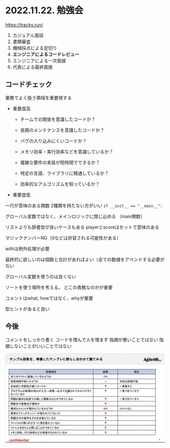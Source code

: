 # 2022.11.22. 勉強会

https://tracks.run/

1. カジュアル面談
2. 書類審査
3. 機械採点による足切り
4. **エンジニアによるコードレビュー**
5. エンジニアによる一次面接
6. 代表による最終面接

## コードチェック

業務でよく扱う領域を重要視する

* 重要度高
  + チームでの開発を意識したコードか？
  + 長期のメンテナンスを意識したコードか？
  + バグの入り込みにくいコードか？

  + メモリ効率・実行効率などを意識しているか？

  + 複雑な要件の実装が短時間でできるか？
  + 特定の言語、ライブラリに精通しているか？
  + 効率的なアルゴリズムを知っているか？
* 重要度低

一行が意味のある関数
2種類を持たない方がいい
 `if __init__ == "__main__":`

グローバル変数ではなく、メインロジックに閉じ込める
（main関数）

リストよりも辞書型が良いケースもある
playerとscoreはセットで意味のある

マジックナンバーNG（0などは許容される可能性がある）

withは例外処理が必要

最終的に欲しいのは個数と合計があればよい（全ての数値をアペンドする必要がない

グローバル変数を使うのは良くない

ソートを使う場所を考える。
どこの責務なのかが重要

コメントはwhat, howではなく、whyが重要

型ヒントがあると良い

## 今後

コメントをしっかり書く
コードを憎んで人を憎まず
指摘が悪いことではない
指摘しないことがいいことではない

![](2022-11-22-22-10-28.png)
